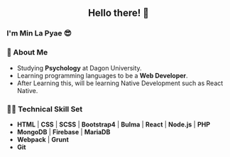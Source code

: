 <h2 align="center">Hello there! 👋</h2>
<h3>I'm <b>Min La Pyae</b> 😎 </h3>
<h3><b>🤗 About Me</b></h3>
<ul>
    <li>Studying <b>Psychology</b> at Dagon University.</li>
    <li>Learning programming languages to be a <b>Web Developer</b>.</li>
    <li>After Learning this, will be learning Native Development such as React Native.</li>
</ul>
<h3><b>👨‍💻 Technical Skill Set</b></h3>
<ul>
    <li> <b>HTML</b> | <b>CSS</b> | <b>SCSS</b> | <b>Bootstrap4</b> | <b>Bulma</b> | <b>React</b> | <b>Node.js</b> | <b>PHP</b> </li>
    <li> <b>MongoDB</b> |  <b>Firebase</b> | <b>MariaDB</b> </li>
    <li> <b>Webpack</b> |  <b>Grunt</b> </li>
    <li> <b>Git</b> </li>
</ul>
